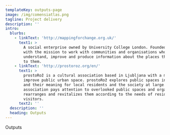 ```yaml
---
templateKey: outputs-page
image: /img/comensiatlas.png
tagline: Project delivery
description: ''
intro:
  blurbs:
    - linkText: 'http://mappingforchange.org.uk/'
      text1: >
        A social enterprise owned by University College London. Founded in 2007
        with the mission to work with communities and organisations who want to
        understand, improve and produce information about the places that matter
        to them.   
    - linkText: 'http://prostoroz.org/en/'
      text1: >
        prostoRož is a cultural association based in Ljubljana with a mission to
        improve public urban space. prostoRož explores public spaces in cities
        and their meaning for local residents and the society at large. The
        association pays attention to overlooked public spaces and organizes,
        rearranges and revitalizes them according to the needs of residents and
        visitors. 
      text2: ''
  description: ''
  heading: Outputs
---
```

Outputs
